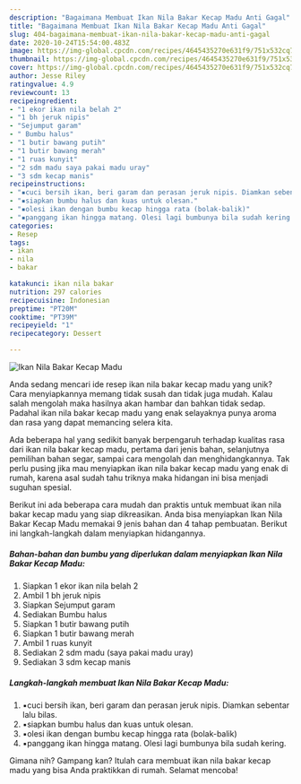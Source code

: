 ```yaml
---
description: "Bagaimana Membuat Ikan Nila Bakar Kecap Madu Anti Gagal"
title: "Bagaimana Membuat Ikan Nila Bakar Kecap Madu Anti Gagal"
slug: 404-bagaimana-membuat-ikan-nila-bakar-kecap-madu-anti-gagal
date: 2020-10-24T15:54:00.483Z
image: https://img-global.cpcdn.com/recipes/4645435270e631f9/751x532cq70/ikan-nila-bakar-kecap-madu-foto-resep-utama.jpg
thumbnail: https://img-global.cpcdn.com/recipes/4645435270e631f9/751x532cq70/ikan-nila-bakar-kecap-madu-foto-resep-utama.jpg
cover: https://img-global.cpcdn.com/recipes/4645435270e631f9/751x532cq70/ikan-nila-bakar-kecap-madu-foto-resep-utama.jpg
author: Jesse Riley
ratingvalue: 4.9
reviewcount: 13
recipeingredient:
- "1 ekor ikan nila belah 2"
- "1 bh jeruk nipis"
- "Sejumput garam"
- " Bumbu halus"
- "1 butir bawang putih"
- "1 butir bawang merah"
- "1 ruas kunyit"
- "2 sdm madu saya pakai madu uray"
- "3 sdm kecap manis"
recipeinstructions:
- "▪️cuci bersih ikan, beri garam dan perasan jeruk nipis. Diamkan sebentar lalu bilas."
- "▪️siapkan bumbu halus dan kuas untuk olesan."
- "▪️olesi ikan dengan bumbu kecap hingga rata (bolak-balik)"
- "▪️panggang ikan hingga matang. Olesi lagi bumbunya bila sudah kering."
categories:
- Resep
tags:
- ikan
- nila
- bakar

katakunci: ikan nila bakar 
nutrition: 297 calories
recipecuisine: Indonesian
preptime: "PT20M"
cooktime: "PT39M"
recipeyield: "1"
recipecategory: Dessert

---
```



![Ikan Nila Bakar Kecap Madu](https://img-global.cpcdn.com/recipes/4645435270e631f9/751x532cq70/ikan-nila-bakar-kecap-madu-foto-resep-utama.jpg)

Anda sedang mencari ide resep ikan nila bakar kecap madu yang unik? Cara menyiapkannya memang tidak susah dan tidak juga mudah. Kalau salah mengolah maka hasilnya akan hambar dan bahkan tidak sedap. Padahal ikan nila bakar kecap madu yang enak selayaknya punya aroma dan rasa yang dapat memancing selera kita.

Ada beberapa hal yang sedikit banyak berpengaruh terhadap kualitas rasa dari ikan nila bakar kecap madu, pertama dari jenis bahan, selanjutnya pemilihan bahan segar, sampai cara mengolah dan menghidangkannya. Tak perlu pusing jika mau menyiapkan ikan nila bakar kecap madu yang enak di rumah, karena asal sudah tahu triknya maka hidangan ini bisa menjadi suguhan spesial.




Berikut ini ada beberapa cara mudah dan praktis untuk membuat ikan nila bakar kecap madu yang siap dikreasikan. Anda bisa menyiapkan Ikan Nila Bakar Kecap Madu memakai 9 jenis bahan dan 4 tahap pembuatan. Berikut ini langkah-langkah dalam menyiapkan hidangannya.

<!--inarticleads1-->

##### Bahan-bahan dan bumbu yang diperlukan dalam menyiapkan Ikan Nila Bakar Kecap Madu:

1. Siapkan 1 ekor ikan nila belah 2
1. Ambil 1 bh jeruk nipis
1. Siapkan Sejumput garam
1. Sediakan  Bumbu halus
1. Siapkan 1 butir bawang putih
1. Siapkan 1 butir bawang merah
1. Ambil 1 ruas kunyit
1. Sediakan 2 sdm madu (saya pakai madu uray)
1. Sediakan 3 sdm kecap manis




<!--inarticleads2-->

##### Langkah-langkah membuat Ikan Nila Bakar Kecap Madu:

1. ▪️cuci bersih ikan, beri garam dan perasan jeruk nipis. Diamkan sebentar lalu bilas.
1. ▪️siapkan bumbu halus dan kuas untuk olesan.
1. ▪️olesi ikan dengan bumbu kecap hingga rata (bolak-balik)
1. ▪️panggang ikan hingga matang. Olesi lagi bumbunya bila sudah kering.




Gimana nih? Gampang kan? Itulah cara membuat ikan nila bakar kecap madu yang bisa Anda praktikkan di rumah. Selamat mencoba!

